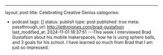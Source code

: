 ---
layout: post
title: Celebrating Creative Genius
categories:
- podcast
tags: []
status: publish
type: post
published: true
meta:
  passthrough_url: http://jethrojones.com/brad-gustafson
last_modified_at: 2024-11-01 18:37:51
---This week I interviewed Brad Gustafson about his mobile makerspaces, how he is using sphero balls, and 3 goals for his school. I have learned so much from Brad that I am just so impressed.
